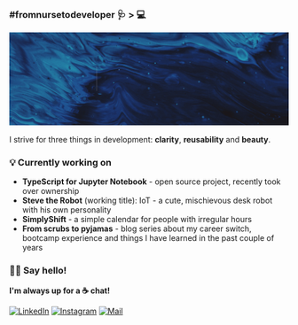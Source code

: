 ### #fromnursetodeveloper 🩺 > 💻

![beep boop](images/hero.gif "My name is Simona; I love cats, robots and coding")


I strive for three things in development: **clarity**, **reusability** and **beauty**.

### 💡 Currently working on
- **TypeScript for Jupyter Notebook** - open source project, recently took over ownership
- **Steve the Robot** (working title): IoT - a cute, mischievous desk robot with his own personality
- **SimplyShift** - a simple calendar for people with irregular hours 
- **From scrubs to pyjamas** - blog series about my career switch, bootcamp experience and things I have learned in the past couple of years


### 👋🏼 Say hello!

**I'm always up for a ☕ chat!**

<a href="https://linkedin.com/in/winnekes" target="_blank">![LinkedIn](https://img.shields.io/badge/LinkedIn-0077B5?style=for-the-badge&logo=linkedin&logoColor=white "Badge for LinkedIn")</a>
<a href="https://instagram.com/robotsandcats" target="_blank">![Instagram](https://img.shields.io/badge/Instagram-E4405F?style=for-the-badge&logo=instagram&logoColor=white "Badge for Instagram")</a>
<a href="mailto:simona.winnekes@googlemail.com">![Mail](	https://img.shields.io/badge/Mail-D14836?style=for-the-badge&logo=gmail&logoColor=white "Badge for Mail")</a> 
